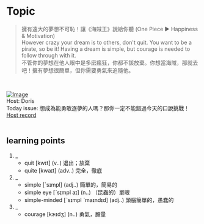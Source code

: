 # Topic

> 擁有遠大的夢想不可恥！讓《海賊王》說給你聽 (One Piece ► Happiness & Motivation) <br>
> However crazy your dream is to others, don't quit. You want to be a pirate, so be it! Having a dream is simple, but courage is needed to follow through with it. <br>
> 不管你的夢想在他人眼中是多麽瘋狂，你都不該放棄。你想當海賊，那就去吧！擁有夢想很簡單，但你需要勇氣來追隨他。
 <br>

[![Image](https://thumbnail.voicetube.com/w/1280/h/720/OGvPvXY3XaM.jpg)](https://www.youtube.com/embed/OGvPvXY3XaM?rel=0&showinfo=0&cc_load_policy=0&controls=1&autoplay=1&iv_load_policy=3&playsinline=1&wmode=transparent&start=65&end=75&enablejsapi=1&origin=https://tw.voicetube.com&widgetid=1)<br>
Host: Doris 
<br>Today issue: 想成為能勇敢逐夢的人嗎？那你一定不能錯過今天的口說挑戰！
<br>
[Host record](https://cdn.voicetube.com/everyday_records/4804/1606378778.mp3)
<br><br>
## learning points
1. _
	* quit [kwɪt] (v..) 退出；放棄
	* quite [kwaɪt] (adv..) 完全，徹底
2. _
	* simple [ˋsɪmpl] (adj..) 簡單的，簡易的
	* simple eye [ˋsɪmpl aɪ] (n..) （昆蟲的）單眼
	* simple-minded [ˋsɪmpl ˋmaɪndɪd] (adj..) 頭腦簡單的，愚蠢的
3. _
	* courage [kɝɪdʒ] (n..) 勇氣，膽量
